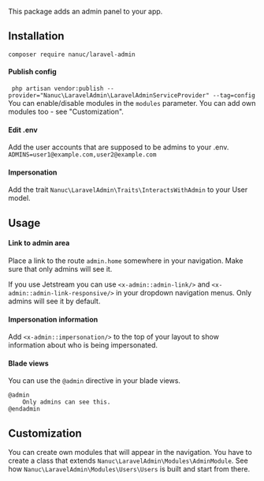This package adds an admin panel to your app. 

## Installation
`composer require nanuc/laravel-admin`

#### Publish config
` php artisan vendor:publish --provider="Nanuc\LaravelAdmin\LaravelAdminServiceProvider" --tag=config`
You can enable/disable modules in the `modules` parameter. You can add own modules too - see "Customization".

#### Edit .env
Add the user accounts that are supposed to be admins to your .env.
`ADMINS=user1@example.com,user2@example.com`

#### Impersonation
Add the trait `Nanuc\LaravelAdmin\Traits\InteractsWithAdmin` to your User model.

## Usage
#### Link to admin area
Place a link to the route `admin.home` somewhere in your navigation. Make sure that only admins will see it.

If you use Jetstream you can use `<x-admin::admin-link/>` and `<x-admin::admin-link-responsive/>` in your dropdown navigation menus. Only admins will see it by default.

#### Impersonation information
Add `<x-admin::impersonation/>` to the top of your layout to show information about who is being impersonated.

#### Blade views
You can use the `@admin` directive in your blade views.
```
@admin
    Only admins can see this.
@endadmin
```

## Customization
You can create own modules that will appear in the navigation. You have to create a class that extends `Nanuc\LaravelAdmin\Modules\AdminModule`. See how `Nanuc\LaravelAdmin\Modules\Users\Users` is built and start from there.